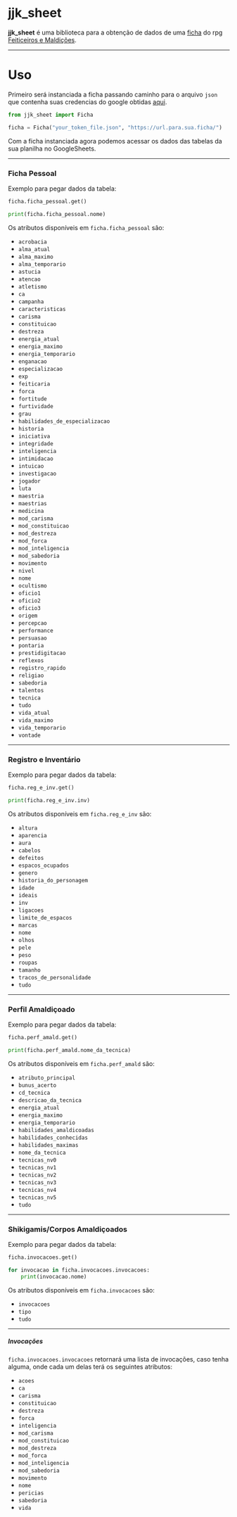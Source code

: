 # jjk_sheet

**jjk_sheet** é uma biblioteca para a obtenção de dados de uma [ficha](https://docs.google.com/spreadsheets/d/1txN7cAC2WXbPeq5nRSgI-k4hjtBLbEI2KUr61RMuul4/)
do rpg [Feiticeiros e Maldições](https://drive.google.com/file/d/172OB3Pz7-o9BFateI3BEdRiBllpbx34w/view).

---

# Uso

Primeiro será instanciada a ficha passando caminho para o arquivo
`json` que contenha suas credencias do google obtidas [aqui](https://console.cloud.google.com/).

```py
from jjk_sheet import Ficha

ficha = Ficha("your_token_file.json", "https://url.para.sua.ficha/")
```
Com a ficha instanciada agora podemos acessar os dados das tabelas
da sua planilha no GoogleSheets.

---

### Ficha Pessoal

Exemplo para pegar dados da tabela:
```py
ficha.ficha_pessoal.get()

print(ficha.ficha_pessoal.nome)
```

Os atributos disponíveis em `ficha.ficha_pessoal` são:

- `acrobacia`
- `alma_atual`     
- `alma_maximo`    
- `alma_temporario`
- `astucia`        
- `atencao`        
- `atletismo`      
- `ca`
- `campanha`       
- `caracteristicas`
- `carisma`        
- `constituicao`
- `destreza`
- `energia_atual`
- `energia_maximo`
- `energia_temporario`
- `enganacao`
- `especializacao`
- `exp`
- `feiticaria`
- `forca`
- `fortitude`
- `furtividade`
- `grau`
- `habilidades_de_especializacao`
- `historia`
- `iniciativa`
- `integridade`
- `inteligencia`
- `intimidacao`
- `intuicao`
- `investigacao`
- `jogador`
- `luta`
- `maestria`
- `maestrias`
- `medicina`
- `mod_carisma`
- `mod_constituicao`
- `mod_destreza`
- `mod_forca`
- `mod_inteligencia`
- `mod_sabedoria`
- `movimento`
- `nivel`
- `nome`
- `ocultismo`
- `oficio1`
- `oficio2`
- `oficio3`
- `origem`
- `percepcao`
- `performance`
- `persuasao`
- `pontaria`
- `prestidigitacao`
- `reflexos`
- `registro_rapido`
- `religiao`
- `sabedoria`
- `talentos`
- `tecnica`
- `tudo`
- `vida_atual`
- `vida_maximo`
- `vida_temporario`
- `vontade`

---

### Registro e Inventário

Exemplo para pegar dados da tabela:
```py
ficha.reg_e_inv.get()

print(ficha.reg_e_inv.inv)
```

Os atributos disponíveis em `ficha.reg_e_inv` são:

- `altura`
- `aparencia`
- `aura`
- `cabelos`
- `defeitos`
- `espacos_ocupados`      
- `genero`
- `historia_do_personagem`
- `idade`
- `ideais`
- `inv`
- `ligacoes`
- `limite_de_espacos`
- `marcas`
- `nome`
- `olhos`
- `pele`
- `peso`
- `roupas`
- `tamanho`
- `tracos_de_personalidade`
- `tudo`

---

### Perfil Amaldiçoado

Exemplo para pegar dados da tabela:
```py
ficha.perf_amald.get()

print(ficha.perf_amald.nome_da_tecnica)
```

Os atributos disponíveis em `ficha.perf_amald` são:

- `atributo_principal`
- `bunus_acerto`
- `cd_tecnica`
- `descricao_da_tecnica`    
- `energia_atual`
- `energia_maximo`
- `energia_temporario`
- `habilidades_amaldicoadas`
- `habilidades_conhecidas`  
- `habilidades_maximas`     
- `nome_da_tecnica`
- `tecnicas_nv0`
- `tecnicas_nv1`
- `tecnicas_nv2`
- `tecnicas_nv3`
- `tecnicas_nv4`
- `tecnicas_nv5`
- `tudo`

---

### Shikigamis/Corpos Amaldiçoados

Exemplo para pegar dados da tabela:
```py
ficha.invocacoes.get()

for invocacao in ficha.invocacoes.invocacoes:
    print(invocacao.nome)
```

Os atributos disponíveis em `ficha.invocacoes` são:

- `invocacoes`
- `tipo`
- `tudo`

---

##### Invocações

`ficha.invocacoes.invocacoes` retornará uma lista de invocações, caso tenha alguma, onde
cada um delas terá os seguintes atributos:

- `acoes`
- `ca`
- `carisma`     
- `constituicao`
- `destreza`    
- `forca`       
- `inteligencia`
- `mod_carisma`
- `mod_constituicao`
- `mod_destreza`
- `mod_forca`
- `mod_inteligencia`
- `mod_sabedoria`
- `movimento`
- `nome`
- `pericias`
- `sabedoria`
- `vida`

